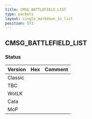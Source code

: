```yaml
---
title: CMSG_BATTLEFIELD_LIST
type: packets
layout: single_markdown_in_list
position: 573
---
```


## CMSG_BATTLEFIELD_LIST

### Status

Version | Hex | Comment
---------- | ---------- | ---------- 
Classic |  |  
TBC |  |  
WotLK |  |  
Cata |  |  
MoP |  |  
